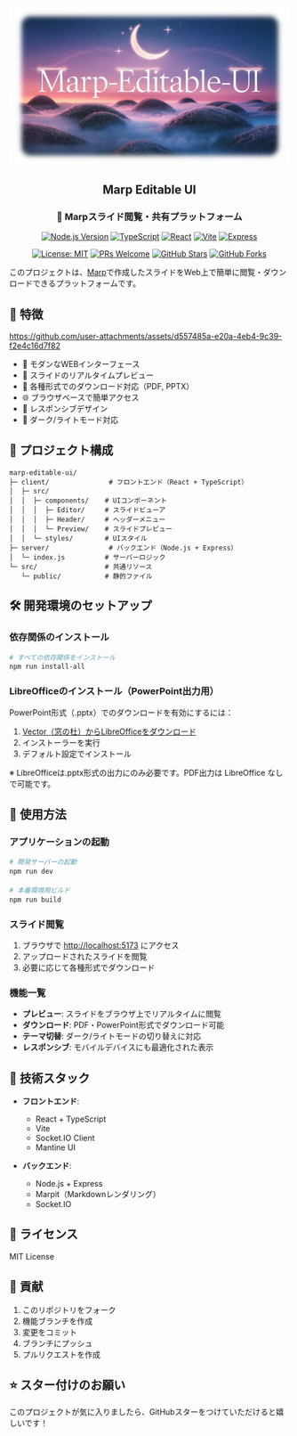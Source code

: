 <div align="center">
  <img src="assets/header.png" alt="Marp Editable Slides">

  ## Marp Editable UI

  ### 🎯 Marpスライド閲覧・共有プラットフォーム

  [![Node.js Version](https://img.shields.io/badge/Node.js-20.x-339933?logo=node.js&logoColor=white)](https://nodejs.org/)
  [![TypeScript](https://img.shields.io/badge/TypeScript-5.6-3178C6?logo=typescript&logoColor=white)](https://www.typescriptlang.org/)
  [![React](https://img.shields.io/badge/React-18.3-61DAFB?logo=react&logoColor=black)](https://reactjs.org/)
  [![Vite](https://img.shields.io/badge/Vite-6.0-646CFF?logo=vite&logoColor=white)](https://vitejs.dev/)
  [![Express](https://img.shields.io/badge/Express-4.18-000000?logo=express&logoColor=white)](https://expressjs.com/)

  [![License: MIT](https://img.shields.io/badge/License-MIT-yellow.svg)](https://opensource.org/licenses/MIT)
  [![PRs Welcome](https://img.shields.io/badge/PRs-welcome-brightgreen.svg?style=flat)](http://makeapullrequest.com)
  [![GitHub Stars](https://img.shields.io/github/stars/Sunwood-ai-labs/marp-editable-ui.svg?style=social&label=Star)][repo]
  [![GitHub Forks](https://img.shields.io/github/forks/Sunwood-ai-labs/marp-editable-ui.svg?style=social&label=Fork)][repo]

  [repo]: https://github.com/Sunwood-ai-labs/marp-editable-ui
</div>

このプロジェクトは、[Marp](https://marp.app/)で作成したスライドをWeb上で簡単に閲覧・ダウンロードできるプラットフォームです。

## 🚀 特徴

https://github.com/user-attachments/assets/d557485a-e20a-4eb4-9c39-f2e4c16d7f82

- 📱 モダンなWEBインターフェース
- 🔄 スライドのリアルタイムプレビュー
- 💾 各種形式でのダウンロード対応（PDF, PPTX）
- 🌐 ブラウザベースで簡単アクセス
- 🎨 レスポンシブデザイン
- 🌙 ダーク/ライトモード対応

## 📁 プロジェクト構成

```plaintext
marp-editable-ui/
├─ client/               # フロントエンド（React + TypeScript）
│  ├─ src/
│  │  ├─ components/    # UIコンポーネント
│  │  │  ├─ Editor/     # スライドビューア
│  │  │  ├─ Header/     # ヘッダーメニュー
│  │  │  └─ Preview/    # スライドプレビュー
│  │  └─ styles/        # UIスタイル
├─ server/               # バックエンド（Node.js + Express）
│  └─ index.js          # サーバーロジック
└─ src/                 # 共通リソース
   └─ public/           # 静的ファイル
```

## 🛠️ 開発環境のセットアップ

### 依存関係のインストール

```bash
# すべての依存関係をインストール
npm run install-all
```

### LibreOfficeのインストール（PowerPoint出力用）

PowerPoint形式（.pptx）でのダウンロードを有効にするには：

1. [Vector（窓の杜）からLibreOfficeをダウンロード](https://forest.watch.impress.co.jp/library/software/libreoffice/)
2. インストーラーを実行
3. デフォルト設定でインストール

※ LibreOfficeは.pptx形式の出力にのみ必要です。PDF出力は LibreOffice なしで可能です。

## 💫 使用方法

### アプリケーションの起動

```bash
# 開発サーバーの起動
npm run dev

# 本番環境用ビルド
npm run build
```

### スライド閲覧

1. ブラウザで [http://localhost:5173](http://localhost:5173) にアクセス
2. アップロードされたスライドを閲覧
3. 必要に応じて各種形式でダウンロード

### 機能一覧

- **プレビュー**: スライドをブラウザ上でリアルタイムに閲覧
- **ダウンロード**: PDF・PowerPoint形式でダウンロード可能
- **テーマ切替**: ダーク/ライトモードの切り替えに対応
- **レスポンシブ**: モバイルデバイスにも最適化された表示

## 🔧 技術スタック

- **フロントエンド**:
  - React + TypeScript
  - Vite
  - Socket.IO Client
  - Mantine UI

- **バックエンド**:
  - Node.js + Express
  - Marpit（Markdownレンダリング）
  - Socket.IO

## 📄 ライセンス

MIT License

## 🤝 貢献

1. このリポジトリをフォーク
2. 機能ブランチを作成
3. 変更をコミット
4. ブランチにプッシュ
5. プルリクエストを作成

## ⭐ スター付けのお願い

このプロジェクトが気に入りましたら、GitHubスターをつけていただけると嬉しいです！
